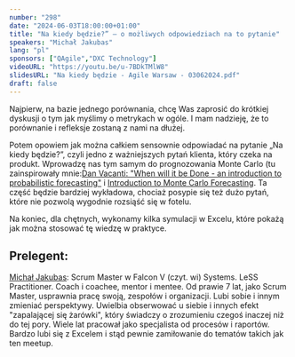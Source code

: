 ```yaml
---
number: "298"
date: "2024-06-03T18:00:00+01:00"
title: "Na kiedy będzie?” – o możliwych odpowiedziach na to pytanie"
speakers: "Michał Jakubas"
lang: "pl"
sponsors: ["QAgile","DXC Technology"]
videoURL: "https://youtu.be/u-7BDkTMlW8"
slidesURL: "Na kiedy będzie - Agile Warsaw - 03062024.pdf"
draft: false
---
```


Najpierw, na bazie jednego porównania, chcę Was zaprosić do krótkiej dyskusji o tym jak myślimy o metrykach w ogóle. I mam nadzieję, że to porównanie i refleksje zostaną z nami na dłużej.

Potem opowiem jak można całkiem sensownie odpowiadać na pytanie „Na kiedy będzie?”, czyli jedno z ważniejszych pytań klienta, który czeka na produkt. Wprowadzę nas tym samym do prognozowania Monte Carlo (tu zainspirowały mnie:[Dan Vacanti: "When will it be Done - an introduction to probabilistic forecasting"](https://youtu.be/aG5Eet6BJTc) i [Introduction to Monte Carlo Forecasting](https://observablehq.com/@troymagennis/introduction-to-monte-carlo-forecasting). Ta część będzie bardziej wykładowa, chociaż posypie się też dużo pytań, które nie pozwolą wygodnie rozsiąść się w fotelu.

Na koniec, dla chętnych, wykonamy kilka symulacji w Excelu, które pokażą jak można stosować tę wiedzę w praktyce.

## Prelegent:

[Michał Jakubas](https://www.linkedin.com/in/michal-jakubas/): Scrum Master w Falcon V (czyt. wi) Systems. LeSS Practitioner. Coach i coachee, mentor i mentee. Od prawie 7 lat, jako Scrum Master, usprawnia pracę swoją, zespołów i organizacji. Lubi sobie i innym zmieniać perspektywy. Uwielbia obserwować u siebie i innych efekt "zapalającej się żarówki", który świadczy o zrozumieniu czegoś inaczej niż do tej pory. Wiele lat pracował jako specjalista od procesów i raportów. Bardzo lubi się z Excelem i stąd pewnie zamiłowanie do tematów takich jak ten meetup.
